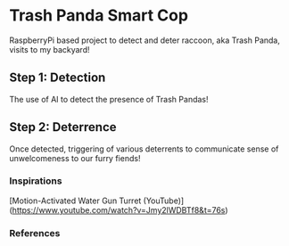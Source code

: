 # Trash Panda Smart Cop
RaspberryPi based project to detect and deter raccoon, aka Trash Panda, visits to my backyard!

## Step 1: Detection
The use of AI to detect the presence of Trash Pandas!

## Step 2: Deterrence
Once detected, triggering of various deterrents to communicate sense of unwelcomeness to our furry fiends!

### Inspirations
[Motion-Activated Water Gun Turret (YouTube)] (https://www.youtube.com/watch?v=Jmy2lWDBTf8&t=76s)

### References
